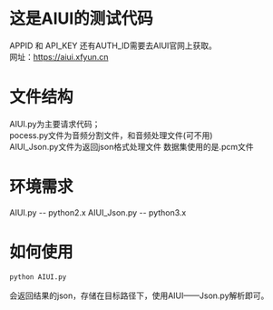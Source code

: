 # 这是AIUI的测试代码
APPID 和 API_KEY 还有AUTH_ID需要去AIUI官网上获取。  
网址：https://aiui.xfyun.cn
# 文件结构
AIUI.py为主要请求代码；<br>
pocess.py文件为音频分割文件，和音频处理文件(可不用)<br>
AIUI_Json.py文件为返回json格式处理文件
数据集使用的是.pcm文件
# 环境需求
AIUI.py -- python2.x
AIUI_Json.py -- python3.x
# 如何使用
```python
python AIUI.py
```
会返回结果的json，存储在目标路径下，使用AIUI——Json.py解析即可。

